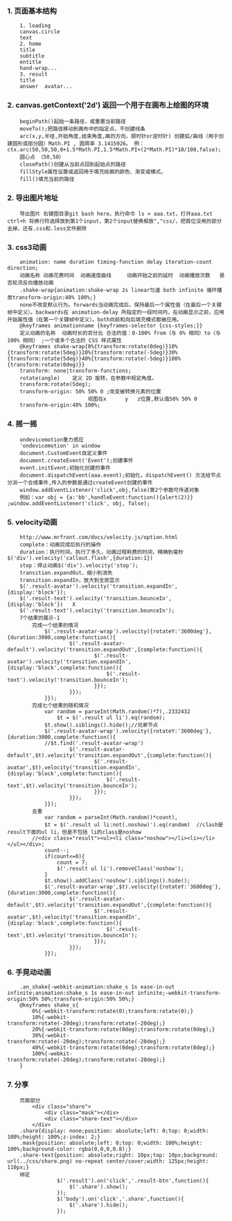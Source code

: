### 1. 页面基本结构
        1. loading  
        canvas.circle  
        text  
        2. home  
        title  
        subtitle  
        entitle  
        hand-wrap...  
        3. result  
        title  
        answer  avatar...  
### 2. canvas.getContext('2d') 返回一个用于在画布上绘图的环境
        beginPath()起始一条路径，或重置当前路径
        moveTo();把路径移动到画布中的指定点，不创建线条
        arc(x,y,半径,开始角度,结束角度,画的方向，顺时针or逆时针) 创建弧/曲线（用于创建圆形或部分圆）Math.PI , 圆周率 3.1415926。 例：ctx.arc(50,50,50,0+1.5*Math.PI,1.5*Math.PI+(2*Math.PI)*10/100,false);
        圆心点 （50,50）
        closePath()创建从当前点回到起始点的路径
        fillStyle属性设置或返回用于填充绘画的颜色、渐变或模式。
        fill()填充当前的路径
### 2. 导出图片地址
        导出图片 右键图目录git bash here，执行命令 ls > aaa.txt，打开aaa.txt  ctrl+h 将换行符选择放到第1个input，第2个input替换框放","css/，把首位没用的部分去掉，还有.css和.less文件删除
### 3. css3动画
        animation: name duration timing-function delay iteration-count direction;  
        动画名称 动画花费时间  动画速度曲线     动画开始之前的延时  动画播放次数   是否轮流反向播放动画  
        .shake-wrap{animation:shake-wrap 2s linear匀速 both infinite 循环播放transform-origin:40% 100%;}  
        none不改变默认行为。forwards当动画完成后，保持最后一个属性值（在最后一个关键帧中定义）。backwards在 animation-delay 所指定的一段时间内，在动画显示之前，应用开始属性值（在第一个关键帧中定义）。both向前和向后填充模式都被应用。  
        @keyframes animationname {keyframes-selector {css-styles;}}  
        定义动画的名称  动画时长的百分比 合法的值：0-100% from（与 0% 相同）to（与 100% 相同） ;一个或多个合法的 CSS 样式属性  
        @keyframes shake-wrap{0%{transform:rotate(0deg)}10%{transform:rotate(5deg)}20%{transform:rotate(-5deg)}30%{transform:rotate(5deg)}40%{transform:rotate(-5deg)}100%{transform:rotate(0deg)}}  
        transform: none|transform-functions;  
        rotate(angle)    定义 2D 旋转，在参数中规定角度。  
        transform:rotate(5deg);  
        transform-origin: 50% 50% 0 ;改变被转换元素的位置  
                              视图在x      y   z位置,默认值50% 50% 0  
        transform-origin:40% 100%;  
### 4. 摇一摇
        ondevicemotion重力感应  
        'ondevicemotion' in window  
        document.CustomEvent自定义事件  
        document.createEvent('Event');创建事件  
        event.initEvent;初始化创建的事件  
        document.dispatchEvent(aaa.event);初始化，dispatchEvent() 方法给节点分派一个合成事件,传入的参数是通过createEvent创建的事件  
        window.addEventListener('click',obj,false)第2个参数可传递对象  
        例如：var obj = {a:'bb',handleEvent:function(){alert(2)}} ;window.addEventListener('click', obj, false);
### 5. velocity动画
        http://www.mrfront.com/docs/velocity.js/option.html  
        complete：动画完成后执行的操作  
        duration：执行时间，执行了多久，动画过程耗费的时间，精确到毫秒$('div').velocity('callout.flash',{duration:1})  
        stop：停止动画$('div').velocity('stop');  
        transition.expandOut，缩小到消失  
        transition.expandIn，放大到全部显示  
        $('.result-avatar').velocity('transition.expandIn',{display:'block'});  
        $('.result-text').velocity('transition.bounceIn',{display:'block'})   X  
        $('.result-text').velocity('transition.bounceIn');  
        7个结果的展示-1  
            完成一个结果的情况  
                $('.result-avatar-wrap').velocity({rotateY:'3600deg'},{duration:3000,complete:function(){  
                        $('.result-avatar-default').velocity('transition.expandOut',{complete:function(){  
                                $('.result-avatar').velocity('transition.expandIn',{display:'block',complete:function(){  
                                    $('.result-text').velocity('transition.bounceIn');  
                                }});  
                        }});  
                }});  
            完成七个结果的随机情况  
                var random = parseInt(Math.random()*7),.2332432  
                    $t = $('.result ul li').eq(random);  
                $t.show().siblings().hide();//兄弟节点  
                $('.result-avatar-wrap').velocity({rotateY:'3600deg'},{duration:3000,complete:function(){  
                //$t.find('.result-avatar-wrap')  
                        $('.result-avatar-default',$t).velocity('transition.expandOut',{complete:function(){  
                                $('.result-avatar',$t).velocity('transition.expandIn',{display:'block',complete:function(){  
                                    $('.result-text',$t).velocity('transition.bounceIn');  
                                }});  
                        }});  
                }});  
            去重  
                var random = parseInt(Math.random()*count),  
                $t = $('.result ul li:not(.noshow)').eq(random)  //clash是result下面的ul li，但是不包括 li的class是noshow  
            //<div class="result"><ul><li class="noshow"></li><li></li></ul></div>;  
                count--;  
                if(count<=0){  
                    count = 7;  
                    $('.result ul li').removeClass('noshow');  
                }  
                $t.show().addClass('noshow').siblings().hide();  
                $('.result-avatar-wrap',$t).velocity({rotateY:'3600deg'},{duration:3000,complete:function(){  
                        $('.result-avatar-default',$t).velocity('transition.expandOut',{complete:function(){  
                                $('.result-avatar',$t).velocity('transition.expandIn',{display:'block',complete:function(){  
                                    $('.result-text',$t).velocity('transition.bounceIn');  
                                }});  
                        }});  
                }});  
### 6. 手晃动动画
        .an_shake{-webkit-animation:shake_s 1s ease-in-out infinite;animation:shake_s 1s ease-in-out infinite;-webkit-transform-origin:50% 50%;transform-origin:50% 50%;}  
        @keyframes shake_s{  
            0%{-webkit-transform:rotate(0);transform:rotate(0);}  
            10%{-webkit-transform:rotate(-20deg);transform:rotate(-20deg);}  
            20%{-webkit-transform:rotate(0deg);transform:rotate(0deg);}  
            30%{-webkit-transform:rotate(-20deg);transform:rotate(-20deg);}  
            40%{-webkit-transform:rotate(0deg);transform:rotate(0deg);}  
            100%{-webkit-transform:rotate(-20deg);transform:rotate(-20deg);}  
        }  
### 7. 分享
        页面部分
            <div class="share">  
                <div class="mask"></div>  
                <div class="share-text"></div>  
            </div>  
        .share{display: none;position: absolute;left: 0;top: 0;width: 100%;height: 100%;z-index: 2;}  
        .mask{position: absolute;left: 0;top: 0;width: 100%;height: 100%;background-color: rgba(0,0,0,0.8);}  
        .share-text{position: absolute;right: 10px;top: 10px;background: url(../css/share.png) no-repeat center/cover;width: 125px;height: 110px;}  
        绑定  
                    $('.result').on('click','.result-btn',function(){  
                        $('.share').show();  
                    });  
                    $('body').on('click','.share',function(){  
                        $('.share').hide();  
                    });  






